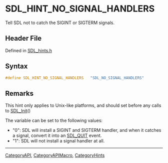 # SDL_HINT_NO_SIGNAL_HANDLERS

Tell SDL not to catch the SIGINT or SIGTERM signals.

## Header File

Defined in [SDL_hints.h](https://github.com/libsdl-org/SDL/blob/SDL2/include/SDL_hints.h)

## Syntax

```c
#define SDL_HINT_NO_SIGNAL_HANDLERS   "SDL_NO_SIGNAL_HANDLERS"
```

## Remarks

This hint only applies to Unix-like platforms, and should set before any
calls to [SDL_Init](SDL_Init)()

The variable can be set to the following values:

- "0": SDL will install a SIGINT and SIGTERM handler, and when it catches a
  signal, convert it into an [SDL_QUIT](SDL_QUIT) event.
- "1": SDL will not install a signal handler at all.





----
[CategoryAPI](CategoryAPI), [CategoryAPIMacro](CategoryAPIMacro), [CategoryHints](CategoryHints)

